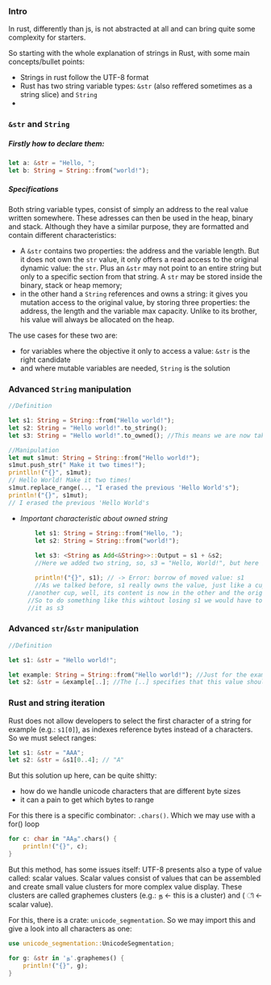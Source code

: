 ### Intro
In rust, differently than js, is not abstracted at all and can bring quite some complexity for starters.

So starting with the whole explanation of strings in Rust, with some main concepts/bullet points: 
- Strings in rust follow the UTF-8 format 
- Rust has two string variable types: ``&str`` (also reffered sometimes as a string slice) and ``String``
- 


### ``&str`` and ``String``

##### Firstly how to declare them:
```rust
let a: &str = "Hello, ";
let b: String = String::from("world!");
```

##### Specifications
Both string variable types, consist of simply an address to the real value written somewhere. These adresses can then be used in the heap, binary and stack. Although they have a similar purpose, they are formatted and  contain different characteristics:
- A ``&str`` contains two properties: the address and the variable length. But it does not own the ``str`` value, it only offers a read access to the original dynamic value: the ``str``. Plus an ``&str`` may not point to an entire string but only to a specific section from that string. 
  A ``str`` may be stored inside the binary, stack or heap memory; 
- in the other hand a ``String`` references and owns a string: it gives you mutation access to the original value, by storing three properties: the address, the length and the variable max capacity. 
  Unlike to its brother, his value will always be allocated on the heap.

The use cases for these two are:
- for variables where the objective it only to access a value: ``&str`` is the right candidate
- and where mutable variables are needed, ``String`` is the solution


### Advanced ``String`` manipulation
```rust
//Definition

let s1: String = String::from("Hello world!");
let s2: String = "Hello world!".to_string();
let s3: String = "Hello world!".to_owned(); //This means we are now taking ownership of the following string literal so... -> String by consequence

//Manipulation
let mut s1mut: String = String::from("Hello world!");
s1mut.push_str(" Make it two times!");
printlln!("{}", s1mut); 
// Hello World! Make it two times!
s1mut.replace_range(.., "I erased the previous 'Hello World's");
println!("{}", s1mut);
// I erased the previous 'Hello World's
```

- _Important characteristic about owned string_
	```rust
		let s1: String = String::from("Hello, ");
		let s2: String = String::from("world!");
		
		let s3: <String as Add<&String>>::Output = s1 + &s2;
		//Here we added two string, so, s3 = "Hello, World!", but here is the catch

		println!("{}", s1); // -> Error: borrow of moved value: s1
		//As we talked before, s1 really owns the value, just like a cup: if you throw its content into 
      //another cup, well, its content is now in the other and the original one is empty. 
      //So to do something like this wihtout losing s1 we would have to make a copy from s1 and define 
      //it as s3
	```

### Advanced ``str``/``&str`` manipulation
```rust
//Definition

let s1: &str = "Hello world!";

let example: String = String::from("Hello world!"); //Just for the example: as seen this defines a String owned literal and not a &str reference. We use this under here to show how to create a reference
let s2: &str = &example[..]; //The [..] specifies that this value should reference the example value from start to end
```


### Rust and string iteration
Rust does not allow developers to select the first character of a string for example (e.g.: ``s1[0]``), as indexes reference bytes instead of a characters. So we must select ranges:
   ```rust
   let s1: &str = "AAA";
   let s2: &str = &s1[0..4]; // "A"
   ```

But this solution up here, can be quite shitty: 
- how do we handle unicode characters that are different byte sizes
- it can a pain to get which bytes to range

For this there is a specific combinator: ``.chars()``. Which we may use with a for() loop
```rust
for c: char in "AAந".chars() {
	println!("{}", c);
}
```
But this method, has some issues itself: UTF-8 presents also a type of value called: scalar values. Scalar values consist of values that can be assembled and create small value clusters for more complex value display. These clusters are called graphemes clusters (e.g.: ந <- this is a cluster) and ( ி <- scalar value). 

For this, there is a crate: ``unicode_segmentation``. So we may import this and give a look into all characters as one: 
```rust 
use unicode_segmentation::UnicodeSegmentation;

for g: &str in 'ந'.graphemes() {
	println!("{}", g);
}
```
